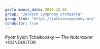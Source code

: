 ```yaml
---
performance_date: 2018-12-01
group: "Jackson Symphony Orchestra"
group_link: "https://jacksonsymphony.org"
conductor: true
---
```

Pyotr Ilyich Tchaikovsky  — _The Nutcracker_<br/>
*CONDUCTOR
